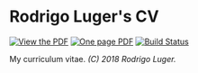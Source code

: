 # Rodrigo Luger's CV
[![View the PDF](https://img.shields.io/badge/view-cv-blue.svg)](https://github.com/rodluger/cv/raw/new-pdf/cv.pdf)
[![One page PDF](https://img.shields.io/badge/one-pager-orange.svg)](https://github.com/rodluger/cv/raw/bew-pdf/cv_onepage.pdf)
[![Build Status](https://travis-ci.org/rodluger/cv.svg?branch=master)](https://travis-ci.org/rodluger/cv)

My curriculum vitae. *(C) 2018 Rodrigo Luger.*
